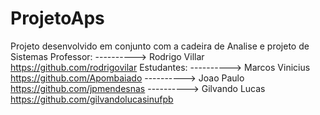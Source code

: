 ProjetoAps
==========
Projeto desenvolvido em conjunto com a cadeira de Analise e projeto de Sistemas
Professor:
----------> Rodrigo Villar https://github.com/rodrigovilar
Estudantes:
----------> Marcos Vinicius https://github.com/Apombaiado
----------> Joao Paulo https://github.com/jpmendesnas
----------> Gilvando Lucas https://github.com/gilvandolucasinufpb
